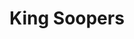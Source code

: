 ---
title: "King Soopers"
url: /fort-collins/king-soopers-south-college-avenue/
shop: supermarket
---